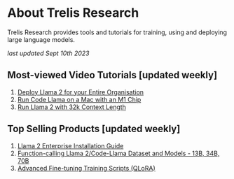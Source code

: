 # About Trelis Research

Trelis Research provides tools and tutorials for training, using and deploying large language models.

*last updated Sept 10th 2023*

## Most-viewed Video Tutorials [updated weekly]

1. [Deploy Llama 2 for your Entire Organisation](https://www.youtube.com/watch?v=Ror2xOOA-VE)
1. [Run Code Llama on a Mac with an M1 Chip](https://www.youtube.com/watch?v=a1JlzUzHL-I)
1. [Run Llama 2 with 32k Context Length](https://www.youtube.com/watch?v=ELax81LjFhU)

## Top Selling Products [updated weekly]

1. [Llama 2 Enterprise Installation Guide](https://www.youtube.com/watch?v=Ror2xOOA-VE) 
1. [Function-calling Llama 2/Code-Llama Dataset and Models - 13B, 34B, 70B](https://huggingface.co/Trelis/Llama-2-70b-chat-hf-function-calling-v2)
1. [Advanced Fine-tuning Training Scripts (QLoRA)](https://buy.stripe.com/fZe6pa5tP2Hxf3a7sL)

